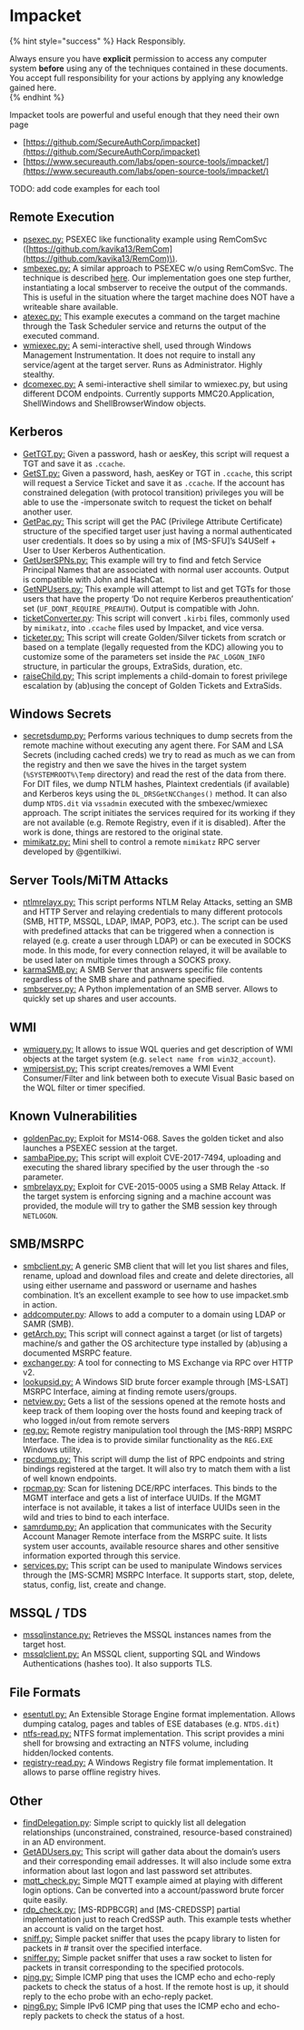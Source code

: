 # Impacket

{% hint style="success" %}
Hack Responsibly.

Always ensure you have **explicit** permission to access any computer system **before** using any of the techniques contained in these documents.  You accept full responsibility for your actions by applying any knowledge gained here.  
{% endhint %}

Impacket tools are powerful and useful enough that they need their own page

* [https://github.com/SecureAuthCorp/impacket](https://github.com/SecureAuthCorp/impacket)
* [https://www.secureauth.com/labs/open-source-tools/impacket/](https://www.secureauth.com/labs/open-source-tools/impacket/)

TODO: add code examples for each tool

## **Remote Execution**

* [psexec.py:](https://github.com/SecureAuthCorp/impacket/blob/impacket_0_9_22/examples/psexec.py) PSEXEC like functionality example using RemComSvc \([https://github.com/kavika13/RemCom](https://github.com/kavika13/RemCom)\).
* [smbexec.py:](https://github.com/SecureAuthCorp/impacket/blob/impacket_0_9_22/examples/smbexec.py) A similar approach to PSEXEC w/o using RemComSvc. The technique is described [here](https://web.archive.org/web/20140625065218/http://blog.accuvant.com/rdavisaccuvant/owning-computers-without-shell-access/). Our implementation goes one step further, instantiating a local smbserver to receive the output of the commands. This is useful in the situation where the target machine does NOT have a writeable share available.
* [atexec.py:](https://github.com/SecureAuthCorp/impacket/blob/impacket_0_9_22/examples/atexec.py) This example executes a command on the target machine through the Task Scheduler service and returns the output of the executed command.
* [wmiexec.py:](https://github.com/SecureAuthCorp/impacket/blob/impacket_0_9_22/examples/wmiexec.py) A semi-interactive shell, used through Windows Management Instrumentation. It does not require to install any service/agent at the target server. Runs as Administrator. Highly stealthy.
* [dcomexec.py:](https://github.com/SecureAuthCorp/impacket/blob/impacket_0_9_22/examples/dcomexec.py) A semi-interactive shell similar to wmiexec.py, but using different DCOM endpoints. Currently supports MMC20.Application, ShellWindows and ShellBrowserWindow objects.

## **Kerberos**

* [GetTGT.py:](https://github.com/SecureAuthCorp/impacket/blob/impacket_0_9_22/examples/getTGT.py) Given a password, hash or aesKey, this script will request a TGT and save it as `.ccache`.
* [GetST.py:](https://github.com/SecureAuthCorp/impacket/blob/impacket_0_9_22/examples/getST.py) Given a password, hash, aesKey or TGT in `.ccache`, this script will request a Service Ticket and save it as `.ccache`. If the account has constrained delegation \(with protocol transition\) privileges you will be able to use the -impersonate switch to request the ticket on behalf another user.
* [GetPac.py:](https://github.com/SecureAuthCorp/impacket/blob/impacket_0_9_22/examples/getPac.py) This script will get the PAC \(Privilege Attribute Certificate\) structure of the specified target user just having a normal authenticated user credentials. It does so by using a mix of \[MS-SFU\]’s S4USelf + User to User Kerberos Authentication.
* [GetUserSPNs.py:](https://github.com/SecureAuthCorp/impacket/blob/impacket_0_9_22/examples/GetUserSPNs.py) This example will try to find and fetch Service Principal Names that are associated with normal user accounts. Output is compatible with John and HashCat.
* [GetNPUsers.py:](https://github.com/SecureAuthCorp/impacket/blob/impacket_0_9_22/examples/GetNPUsers.py) This example will attempt to list and get TGTs for those users that have the property ‘Do not require Kerberos preauthentication’ set \(`UF_DONT_REQUIRE_PREAUTH`\). Output is compatible with John.
* [ticketConverter.py](https://github.com/SecureAuthCorp/impacket/blob/impacket_0_9_22/examples/ticketConverter.py): This script will convert `.kirbi` files, commonly used by `mimikatz`, into `.ccache` files used by Impacket, and vice versa.
* [ticketer.py:](https://github.com/SecureAuthCorp/impacket/blob/impacket_0_9_22/examples/ticketer.py) This script will create Golden/Silver tickets from scratch or based on a template \(legally requested from the KDC\) allowing you to customize some of the parameters set inside the `PAC_LOGON_INFO` structure, in particular the groups, ExtraSids, duration, etc.
* [raiseChild.py:](https://github.com/SecureAuthCorp/impacket/blob/impacket_0_9_22/examples/raiseChild.py) This script implements a child-domain to forest privilege escalation by \(ab\)using the concept of Golden Tickets and ExtraSids.

## **Windows Secrets**

* [secretsdump.py:](https://github.com/SecureAuthCorp/impacket/blob/impacket_0_9_22/examples/secretsdump.py) Performs various techniques to dump secrets from the remote machine without executing any agent there. For SAM and LSA Secrets \(including cached creds\) we try to read as much as we can from the registry and then we save the hives in the target system \(`%SYSTEMROOT%\Temp` directory\) and read the rest of the data from there. For DIT files, we dump NTLM hashes, Plaintext credentials \(if available\) and Kerberos keys using the `DL_DRSGetNCChanges()` method. It can also dump `NTDS.dit` via `vssadmin` executed with the smbexec/wmiexec approach. The script initiates the services required for its working if they are not available \(e.g. Remote Registry, even if it is disabled\). After the work is done, things are restored to the original state.
* [mimikatz.py:](https://github.com/SecureAuthCorp/impacket/blob/impacket_0_9_22/examples/mimikatz.py) Mini shell to control a remote `mimikatz` RPC server developed by @gentilkiwi.

## **Server Tools/MiTM Attacks**

* [ntlmrelayx.py:](https://github.com/SecureAuthCorp/impacket/blob/impacket_0_9_22/examples/ntlmrelayx.py) This script performs NTLM Relay Attacks, setting an SMB and HTTP Server and relaying credentials to many different protocols \(SMB, HTTP, MSSQL, LDAP, IMAP, POP3, etc.\). The script can be used with predefined attacks that can be triggered when a connection is relayed \(e.g. create a user through LDAP\) or can be executed in SOCKS mode. In this mode, for every connection relayed, it will be available to be used later on multiple times through a SOCKS proxy.
* [karmaSMB.py:](https://github.com/SecureAuthCorp/impacket/blob/impacket_0_9_22/examples/karmaSMB.py) A SMB Server that answers specific file contents regardless of the SMB share and pathname specified.
* [smbserver.py:](https://github.com/SecureAuthCorp/impacket/blob/impacket_0_9_22/examples/smbserver.py) A Python implementation of an SMB server. Allows to quickly set up shares and user accounts.

## **WMI**

* [wmiquery.py:](https://github.com/SecureAuthCorp/impacket/blob/impacket_0_9_22/examples/wmiquery.py) It allows to issue WQL queries and get description of WMI objects at the target system \(e.g. `select name from win32_account`\).
* [wmipersist.py:](https://github.com/SecureAuthCorp/impacket/blob/impacket_0_9_22/examples/wmipersist.py) This script creates/removes a WMI Event Consumer/Filter and link between both to execute Visual Basic based on the WQL filter or timer specified.

## **Known Vulnerabilities**

* [goldenPac.py:](https://github.com/SecureAuthCorp/impacket/blob/impacket_0_9_22/examples/goldenPac.py) Exploit for MS14-068. Saves the golden ticket and also launches a PSEXEC session at the target.
* [sambaPipe.py:](https://github.com/SecureAuthCorp/impacket/blob/impacket_0_9_22/examples/sambaPipe.py) This script will exploit CVE-2017-7494, uploading and executing the shared library specified by the user through the -so parameter.
* [smbrelayx.py:](https://github.com/SecureAuthCorp/impacket/blob/impacket_0_9_22/examples/smbrelayx.py) Exploit for CVE-2015-0005 using a SMB Relay Attack. If the target system is enforcing signing and a machine account was provided, the module will try to gather the SMB session key through `NETLOGON`.

## **SMB/MSRPC**

* [smbclient.py:](https://github.com/SecureAuthCorp/impacket/blob/impacket_0_9_22/examples/smbclient.py) A generic SMB client that will let you list shares and files, rename, upload and download files and create and delete directories, all using either username and password or username and hashes combination. It’s an excellent example to see how to use impacket.smb in action.
* [addcomputer.py](https://github.com/SecureAuthCorp/impacket/blob/impacket_0_9_22/examples/addcomputer.py): Allows to add a computer to a domain using LDAP or SAMR \(SMB\).
* [getArch.py:](https://github.com/SecureAuthCorp/impacket/blob/impacket_0_9_22/examples/getArch.py) This script will connect against a target \(or list of targets\) machine/s and gather the OS architecture type installed by \(ab\)using a documented MSRPC feature.
* [exchanger.py](https://github.com/SecureAuthCorp/impacket/blob/impacket_0_9_22/examples/exchanger.py): A tool for connecting to MS Exchange via RPC over HTTP v2.
* [lookupsid.py:](https://github.com/SecureAuthCorp/impacket/blob/impacket_0_9_22/examples/lookupsid.py) A Windows SID brute forcer example through \[MS-LSAT\] MSRPC Interface, aiming at finding remote users/groups.
* [netview.py:](https://github.com/SecureAuthCorp/impacket/blob/impacket_0_9_22/examples/netview.py) Gets a list of the sessions opened at the remote hosts and keep track of them looping over the hosts found and keeping track of who logged in/out from remote servers
* [reg.py:](https://github.com/SecureAuthCorp/impacket/blob/impacket_0_9_22/examples/reg.py) Remote registry manipulation tool through the \[MS-RRP\] MSRPC Interface. The idea is to provide similar functionality as the `REG.EXE` Windows utility.
* [rpcdump.py:](https://github.com/SecureAuthCorp/impacket/blob/impacket_0_9_22/examples/rpcdump.py) This script will dump the list of RPC endpoints and string bindings registered at the target. It will also try to match them with a list of well known endpoints.
* [rpcmap.py](https://github.com/SecureAuthCorp/impacket/blob/impacket_0_9_22/examples/rpcmap.py): Scan for listening DCE/RPC interfaces. This binds to the MGMT interface and gets a list of interface UUIDs. If the MGMT interface is not available, it takes a list of interface UUIDs seen in the wild and tries to bind to each interface.
* [samrdump.py:](https://github.com/SecureAuthCorp/impacket/blob/impacket_0_9_22/examples/samrdump.py) An application that communicates with the Security Account Manager Remote interface from the MSRPC suite. It lists system user accounts, available resource shares and other sensitive information exported through this service.
* [services.py:](https://github.com/SecureAuthCorp/impacket/blob/impacket_0_9_22/examples/services.py) This script can be used to manipulate Windows services through the \[MS-SCMR\] MSRPC Interface. It supports start, stop, delete, status, config, list, create and change.

## **MSSQL / TDS**

* [mssqlinstance.py:](https://github.com/SecureAuthCorp/impacket/blob/impacket_0_9_22/examples/mssqlinstance.py) Retrieves the MSSQL instances names from the target host.
* [mssqlclient.py:](https://github.com/SecureAuthCorp/impacket/blob/impacket_0_9_22/examples/mssqlclient.py) An MSSQL client, supporting SQL and Windows Authentications \(hashes too\). It also supports TLS.

## **File Formats**

* [esentutl.py:](https://github.com/SecureAuthCorp/impacket/blob/impacket_0_9_22/examples/esentutl.py) An Extensible Storage Engine format implementation. Allows dumping catalog, pages and tables of ESE databases \(e.g. `NTDS.dit`\)
* [ntfs-read.py:](https://github.com/SecureAuthCorp/impacket/blob/impacket_0_9_22/examples/ntfs-read.py) NTFS format implementation. This script provides a mini shell for browsing and extracting an NTFS volume, including hidden/locked contents.
* [registry-read.py:](https://github.com/SecureAuthCorp/impacket/blob/impacket_0_9_22/examples/registry-read.py) A Windows Registry file format implementation. It allows to parse offline registry hives.

## **Other**

* [findDelegation.py](https://github.com/SecureAuthCorp/impacket/blob/impacket_0_9_22/examples/findDelegation.py): Simple script to quickly list all delegation relationships \(unconstrained, constrained, resource-based constrained\) in an AD environment.
* [GetADUsers.py:](https://github.com/SecureAuthCorp/impacket/blob/impacket_0_9_22/examples/GetADUsers.py) This script will gather data about the domain’s users and their corresponding email addresses. It will also include some extra information about last logon and last password set attributes.
* [mqtt\_check.py:](https://github.com/SecureAuthCorp/impacket/blob/impacket_0_9_22/examples/mqtt_check.py) Simple MQTT example aimed at playing with different login options. Can be converted into a account/password brute forcer quite easily.
* [rdp\_check.py:](https://github.com/SecureAuthCorp/impacket/blob/impacket_0_9_22/examples/rdp_check.py) \[MS-RDPBCGR\] and \[MS-CREDSSP\] partial implementation just to reach CredSSP auth. This example tests whether an account is valid on the target host.
* [sniff.py:](https://github.com/SecureAuthCorp/impacket/blob/impacket_0_9_22/examples/sniff.py) Simple packet sniffer that uses the pcapy library to listen for packets in \# transit over the specified interface.
* [sniffer.py:](https://github.com/SecureAuthCorp/impacket/blob/impacket_0_9_22/examples/sniffer.py) Simple packet sniffer that uses a raw socket to listen for packets in transit corresponding to the specified protocols.
* [ping.py:](https://github.com/SecureAuthCorp/impacket/blob/impacket_0_9_22/examples/ping.py) Simple ICMP ping that uses the ICMP echo and echo-reply packets to check the status of a host. If the remote host is up, it should reply to the echo probe with an echo-reply packet.
* [ping6.py:](https://github.com/SecureAuthCorp/impacket/blob/impacket_0_9_22/examples/ping6.py) Simple IPv6 ICMP ping that uses the ICMP echo and echo-reply packets to check the status of a host.


